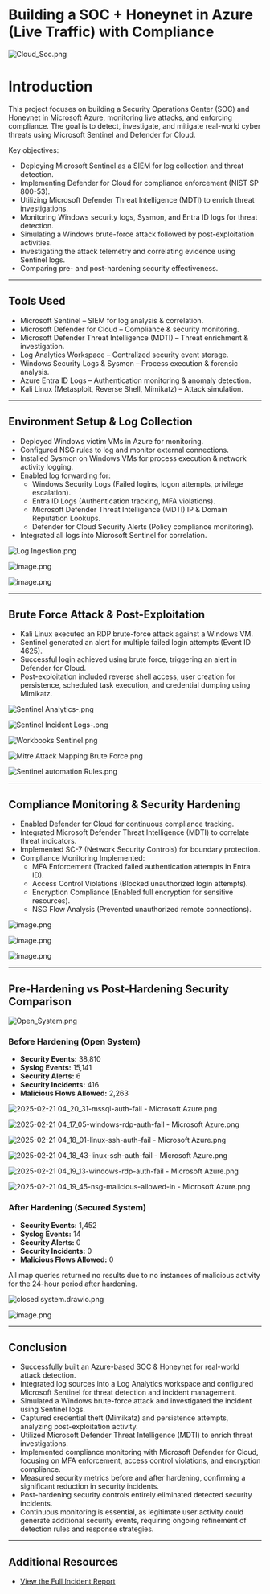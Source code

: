 # Building a SOC + Honeynet in Azure (Live Traffic) with Compliance

![Cloud_Soc.png](./doc/Cloud_Soc.png)

# **Introduction**

This project focuses on building a Security Operations Center (SOC) and Honeynet in Microsoft Azure, monitoring live attacks, and enforcing compliance. The goal is to detect, investigate, and mitigate real-world cyber threats using Microsoft Sentinel and Defender for Cloud.

Key objectives:

- Deploying Microsoft Sentinel as a SIEM for log collection and threat detection.
- Implementing Defender for Cloud for compliance enforcement (NIST SP 800-53).
- Utilizing Microsoft Defender Threat Intelligence (MDTI) to enrich threat investigations.
- Monitoring Windows security logs, Sysmon, and Entra ID logs for threat detection.
- Simulating a Windows brute-force attack followed by post-exploitation activities.
- Investigating the attack telemetry and correlating evidence using Sentinel logs.
- Comparing pre- and post-hardening security effectiveness.

---

## **Tools Used**

- Microsoft Sentinel – SIEM for log analysis & correlation.
- Microsoft Defender for Cloud – Compliance & security monitoring.
- Microsoft Defender Threat Intelligence (MDTI) – Threat enrichment & investigation.
- Log Analytics Workspace – Centralized security event storage.
- Windows Security Logs & Sysmon – Process execution & forensic analysis.
- Azure Entra ID Logs – Authentication monitoring & anomaly detection.
- Kali Linux (Metasploit, Reverse Shell, Mimikatz) – Attack simulation.

---

## **Environment Setup & Log Collection**

- Deployed Windows victim VMs in Azure for monitoring.
- Configured NSG rules to log and monitor external connections.
- Installed Sysmon on Windows VMs for process execution & network activity logging.
- Enabled log forwarding for:
    - Windows Security Logs (Failed logins, logon attempts, privilege escalation).
    - Entra ID Logs (Authentication tracking, MFA violations).
    - Microsoft Defender Threat Intelligence (MDTI) IP & Domain Reputation Lookups.
    - Defender for Cloud Security Alerts (Policy compliance monitoring).
- Integrated all logs into Microsoft Sentinel for correlation.

![Log Ingestion.png](./doc/Log_Ingestion.png)

![image.png](./doc/image.png)

![image.png](./doc/image%201.png)

---

## **Brute Force Attack & Post-Exploitation**

- Kali Linux executed an RDP brute-force attack against a Windows VM.
- Sentinel generated an alert for multiple failed login attempts (Event ID 4625).
- Successful login achieved using brute force, triggering an alert in Defender for Cloud.
- Post-exploitation included reverse shell access, user creation for persistence, scheduled task execution, and credential dumping using Mimikatz.

![Sentinel Analytics-.png](./doc/Sentinel_Analytics-.png)

![Sentinel Incident Logs-.png](./doc/Sentinel_Incident_Logs-.png)

![Workbooks Sentinel.png](./doc/Workbooks_Sentinel.png)

![Mitre Attack Mapping Brute Force.png](./doc/Mitre_Attack_Mapping_Brute_Force.png)

![Sentinel automation Rules.png](./doc/Sentinel_automation_Rules.png)

---

## **Compliance Monitoring & Security Hardening**

- Enabled Defender for Cloud for continuous compliance tracking.
- Integrated Microsoft Defender Threat Intelligence (MDTI) to correlate threat indicators.
- Implemented SC-7 (Network Security Controls) for boundary protection.
- Compliance Monitoring Implemented:
    - MFA Enforcement (Tracked failed authentication attempts in Entra ID).
    - Access Control Violations (Blocked unauthorized login attempts).
    - Encryption Compliance (Enabled full encryption for sensitive resources).
    - NSG Flow Analysis (Prevented unauthorized remote connections).

![image.png](./doc/image%202.png)

![image.png](./doc/image%203.png)

![image.png](./doc/image%204.png)

---

## **Pre-Hardening vs Post-Hardening Security Comparison**

![Open_System.png](./doc/Open_System.png)

### **Before Hardening (Open System)**

- **Security Events:** 38,810
- **Syslog Events:** 15,141
- **Security Alerts:** 6
- **Security Incidents:** 416
- **Malicious Flows Allowed:** 2,263

![2025-02-21 04_20_31-mssql-auth-fail - Microsoft Azure.png](./doc/2025-02-21_04_20_31-mssql-auth-fail_-_Microsoft_Azure.png)

![2025-02-21 04_17_05-windows-rdp-auth-fail - Microsoft Azure.png](./doc/2025-02-21_04_17_05-windows-rdp-auth-fail_-_Microsoft_Azure.png)

![2025-02-21 04_18_01-linux-ssh-auth-fail - Microsoft Azure.png](./doc/2025-02-21_04_18_01-linux-ssh-auth-fail_-_Microsoft_Azure.png)

![2025-02-21 04_18_43-linux-ssh-auth-fail - Microsoft Azure.png](./doc/2025-02-21_04_18_43-linux-ssh-auth-fail_-_Microsoft_Azure.png)

![2025-02-21 04_19_13-windows-rdp-auth-fail - Microsoft Azure.png](./doc/2025-02-21_04_19_13-windows-rdp-auth-fail_-_Microsoft_Azure.png)

![2025-02-21 04_19_45-nsg-malicious-allowed-in - Microsoft Azure.png](./doc/2025-02-21_04_19_45-nsg-malicious-allowed-in_-_Microsoft_Azure.png)

### **After Hardening (Secured System)**

- **Security Events:** 1,452
- **Syslog Events:** 14
- **Security Alerts:** 0
- **Security Incidents:** 0
- **Malicious Flows Allowed:** 0

All map queries returned no results due to no instances of malicious activity for the 24-hour period after hardening.

![closed system.drawio.png](./doc/closed_system.drawio.png)

![image.png](./doc/image%205.png)

---

## Conclusion

- Successfully built an Azure-based SOC & Honeynet for real-world attack detection.
- Integrated log sources into a Log Analytics workspace and configured Microsoft Sentinel for threat detection and incident management.
- Simulated a Windows brute-force attack and investigated the incident using Sentinel logs.
- Captured credential theft (Mimikatz) and persistence attempts, analyzing post-exploitation activity.
- Utilized Microsoft Defender Threat Intelligence (MDTI) to enrich threat investigations.
- Implemented compliance monitoring with Microsoft Defender for Cloud, focusing on MFA enforcement, access control violations, and encryption compliance.
- Measured security metrics before and after hardening, confirming a significant reduction in security incidents.
- Post-hardening security controls entirely eliminated detected security incidents.
- Continuous monitoring is essential, as legitimate user activity could generate additional security events, requiring ongoing refinement of detection rules and response strategies.

---

## **Additional Resources**

- [View the Full Incident Report](doc/reports/Report%20Malicious%20Payload.md)
